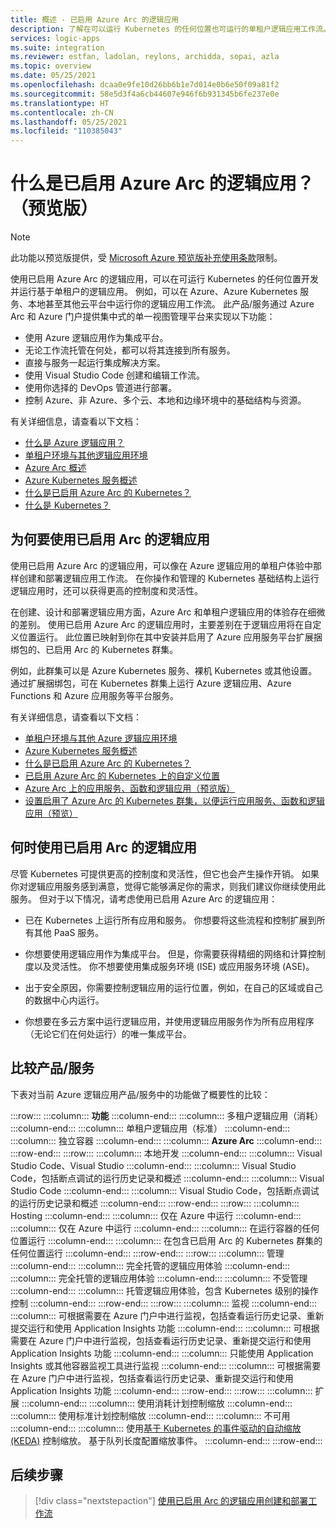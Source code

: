```yaml
---
title: 概述 - 已启用 Azure Arc 的逻辑应用
description: 了解在可以运行 Kubernetes 的任何位置也可运行的单租户逻辑应用工作流。
services: logic-apps
ms.suite: integration
ms.reviewer: estfan, ladolan, reylons, archidda, sopai, azla
ms.topic: overview
ms.date: 05/25/2021
ms.openlocfilehash: dcaa0e9fe10d26bb6b1e7d014e0b6e50f09a81f2
ms.sourcegitcommit: 58e5d3f4a6cb44607e946f6b931345b6fe237e0e
ms.translationtype: HT
ms.contentlocale: zh-CN
ms.lasthandoff: 05/25/2021
ms.locfileid: "110385043"
---
```

# <a name="what-is-azure-arc-enabled-logic-apps-preview"></a>什么是已启用 Azure Arc 的逻辑应用？ （预览版）

> [!NOTE]
> 此功能以预览版提供，受 [Microsoft Azure 预览版补充使用条款](https://azure.microsoft.com/support/legal/preview-supplemental-terms/)限制。

使用已启用 Azure Arc 的逻辑应用，可以在可运行 Kubernetes 的任何位置开发并运行基于单租户的逻辑应用。 例如，可以在 Azure、Azure Kubernetes 服务、本地甚至其他云平台中运行你的逻辑应用工作流。 此产品/服务通过 Azure Arc 和 Azure 门户提供集中式的单一视图管理平台来实现以下功能： 

- 使用 Azure 逻辑应用作为集成平台。
- 无论工作流托管在何处，都可以将其连接到所有服务。
- 直接与服务一起运行集成解决方案。
- 使用 Visual Studio Code 创建和编辑工作流。
- 使用你选择的 DevOps 管道进行部署。
- 控制 Azure、非 Azure、多个云、本地和边缘环境中的基础结构与资源。

有关详细信息，请查看以下文档：

- [什么是 Azure 逻辑应用？](../logic-apps/logic-apps-overview.md)
- [单租户环境与其他逻辑应用环境](../logic-apps/single-tenant-overview-compare.md)
- [Azure Arc 概述](../azure-arc/overview.md)
- [Azure Kubernetes 服务概述](../aks/intro-kubernetes.md)
- [什么是已启用 Azure Arc 的 Kubernetes？](../azure-arc/kubernetes/overview.md)
- [什么是 Kubernetes？](https://kubernetes.io/docs/concepts/overview/what-is-kubernetes/)

<a name="why-use"></a>

## <a name="why-use-arc-enabled-logic-apps"></a>为何要使用已启用 Arc 的逻辑应用

使用已启用 Azure Arc 的逻辑应用，可以像在 Azure 逻辑应用的单租户体验中那样创建和部署逻辑应用工作流。 在你操作和管理的 Kubernetes 基础结构上运行逻辑应用时，还可以获得更高的控制度和灵活性。

在创建、设计和部署逻辑应用方面，Azure Arc 和单租户逻辑应用的体验存在细微的差别。 使用已启用 Azure Arc 的逻辑应用时，主要差别在于逻辑应用将在自定义位置运行。 此位置已映射到你在其中安装并启用了 Azure 应用服务平台扩展捆绑包的、已启用 Arc 的 Kubernetes 群集。

例如，此群集可以是 Azure Kubernetes 服务、裸机 Kubernetes 或其他设置。 通过扩展捆绑包，可在 Kubernetes 群集上运行 Azure 逻辑应用、Azure Functions 和 Azure 应用服务等平台服务。

有关详细信息，请查看以下文档：

- [单租户环境与其他 Azure 逻辑应用环境](../logic-apps/single-tenant-overview-compare.md)
- [Azure Kubernetes 服务概述](../aks/intro-kubernetes.md)
- [什么是已启用 Azure Arc 的 Kubernetes？](../azure-arc/kubernetes/overview.md)
- [已启用 Azure Arc 的 Kubernetes 上的自定义位置](../azure-arc/kubernetes/conceptual-custom-locations.md)
- [Azure Arc 上的应用服务、函数和逻辑应用（预览版）](../app-service/overview-arc-integration.md)
- [设置启用了 Azure Arc 的 Kubernetes 群集，以便运行应用服务、函数和逻辑应用（预览）](../app-service/manage-create-arc-environment.md)

<a name="when-to-use"></a>

## <a name="when-to-use-arc-enabled-logic-apps"></a>何时使用已启用 Arc 的逻辑应用

尽管 Kubernetes 可提供更高的控制度和灵活性，但它也会产生操作开销。 如果你对逻辑应用服务感到满意，觉得它能够满足你的需求，则我们建议你继续使用此服务。 但对于以下情况，请考虑使用已启用 Azure Arc 的逻辑应用：

- 已在 Kubernetes 上运行所有应用和服务。 你想要将这些流程和控制扩展到所有其他 PaaS 服务。

- 你想要使用逻辑应用作为集成平台。 但是，你需要获得精细的网络和计算控制度以及灵活性。 你不想要使用集成服务环境 (ISE) 或应用服务环境 (ASE)。

- 出于安全原因，你需要控制逻辑应用的运行位置，例如，在自己的区域或自己的数据中心内运行。 

- 你想要在多云方案中运行逻辑应用，并使用逻辑应用服务作为所有应用程序（无论它们在何处运行）的唯一集成平台。

<a name="compare"></a>

## <a name="compare-offerings"></a>比较产品/服务

下表对当前 Azure 逻辑应用产品/服务中的功能做了概要性的比较：

:::row:::
   :::column:::
      **功能**
   :::column-end:::
   :::column:::
      多租户逻辑应用（消耗）
   :::column-end:::
   :::column:::
      单租户逻辑应用（标准）
   :::column-end:::
   :::column:::
      独立容器
   :::column-end:::
   :::column:::
      **Azure Arc**
   :::column-end:::
:::row-end:::
:::row:::
   :::column:::
      本地开发
   :::column-end:::
   :::column:::
      Visual Studio Code、Visual Studio
   :::column-end:::
   :::column:::
      Visual Studio Code，包括断点调试的运行历史记录和概述
   :::column-end:::
   :::column:::
      Visual Studio Code
   :::column-end:::
   :::column:::
      Visual Studio Code，包括断点调试的运行历史记录和概述
   :::column-end:::
:::row-end:::
:::row:::
   :::column:::
      Hosting
   :::column-end:::
   :::column:::
      仅在 Azure 中运行
   :::column-end:::
   :::column:::
      仅在 Azure 中运行
   :::column-end:::
   :::column:::
      在运行容器的任何位置运行
   :::column-end:::
   :::column:::
      在包含已启用 Arc 的 Kubernetes 群集的任何位置运行
   :::column-end:::
:::row-end:::
:::row:::
   :::column:::
      管理
   :::column-end:::
   :::column:::
      完全托管的逻辑应用体验
   :::column-end:::
   :::column:::
      完全托管的逻辑应用体验
   :::column-end:::
   :::column:::
      不受管理
   :::column-end:::
   :::column:::
      托管逻辑应用体验，包含 Kubernetes 级别的操作控制
   :::column-end:::
:::row-end:::
:::row:::
   :::column:::
      监视
   :::column-end:::
   :::column:::
      可根据需要在 Azure 门户中进行监视，包括查看运行历史记录、重新提交运行和使用 Application Insights 功能
   :::column-end:::
   :::column:::
      可根据需要在 Azure 门户中进行监视，包括查看运行历史记录、重新提交运行和使用 Application Insights 功能
   :::column-end:::
   :::column:::
      只能使用 Application Insights 或其他容器监视工具进行监视
   :::column-end:::
   :::column:::
      可根据需要在 Azure 门户中进行监视，包括查看运行历史记录、重新提交运行和使用 Application Insights 功能
   :::column-end:::
:::row-end:::
:::row:::
   :::column:::
      扩展
   :::column-end:::
   :::column:::
      使用消耗计划控制缩放
   :::column-end:::
   :::column:::
      使用标准计划控制缩放
   :::column-end:::
   :::column:::
      不可用
   :::column-end:::
   :::column:::
      使用[基于 Kubernetes 的事件驱动的自动缩放 (KEDA)](https://keda.sh/) 控制缩放。 基于队列长度配置缩放事件。
   :::column-end:::
:::row-end:::

## <a name="next-steps"></a>后续步骤

> [!div class="nextstepaction"]
> [使用已启用 Arc 的逻辑应用创建和部署工作流](azure-arc-enabled-logic-apps-create-deploy-workflows.md)
